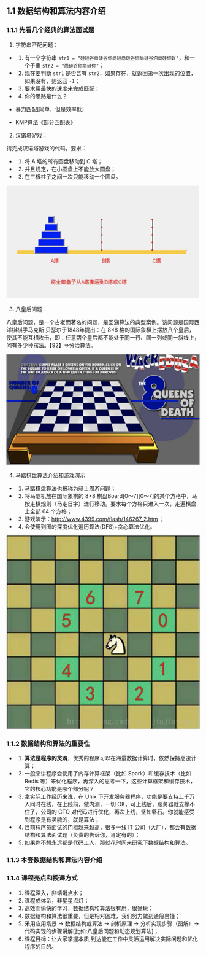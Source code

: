 ## 1.1 数据结构和算法内容介绍

### 1.1.1 先看几个经典的算法面试题

1. 字符串匹配问题：

- 1) 有一个字符串 `str1 = "硅硅谷尚硅谷你尚硅尚硅谷你尚硅谷你尚硅你好"`，和一个子串 `str2 = "尚硅谷你尚硅你"`；
- 2) 现在要判断 `str1` 是否含有 `str2`，如果存在，就返回第一次出现的位置，如果没有，则返回 `-1`；
- 3) 要求用最快的速度来完成匹配；
- 4) 你的思路是什么？

- 暴力匹配[简单，但是效率低]
- KMP算法《部分匹配表》

2. 汉诺塔游戏：

请完成汉诺塔游戏的代码，要求：

- 1) 将 A 塔的所有圆盘移动到 C 塔；
- 2) 并且规定，在小圆盘上不能放大圆盘；
- 3) 在三根柱子之间一次只能移动一个圆盘。

![](../_media/chapter01/chapter01_01.png)

3. 八皇后问题：

八皇后问题，是一个古老而著名的问题，是回溯算法的典型案例。该问题是国际西洋棋棋手马克斯·贝瑟尔于1848年提出：在 8×8 格的国际象棋上摆放八个皇后，使其不能互相攻击，即：任意两个皇后都不能处于同一行、同一列或同一斜线上，问有多少种摆法。【92】=>分治算法。

![](../_media/chapter01/chapter01_02.png)

4. 马踏棋盘算法介绍和游戏演示

- 1) 马踏棋盘算法也被称为骑士周游问题；
- 2) 将马随机放在国际象棋的 8×8 棋盘Board[0～7][0～7]的某个方格中，马按走棋规则（马走日字）进行移动。要求每个方格只进入一次，走遍棋盘上全部 64 个方格；
- 3) 游戏演示：http://www.4399.com/flash/146267_2.htm ；
- 4) 会使用到图的深度优化遍历算法(DFS)+贪心算法优化。

![](../_media/chapter01/chapter01_03.png)

### 1.1.2 数据结构和算法的重要性

- 1) **算法是程序的灵魂**，优秀的程序可以在海量数据计算时，依然保持高速计算；
- 2) 一般来讲程序会使用了内存计算框架（比如 Spark）和缓存技术（比如 Redis 等）来优化程序，再深入的思考一下，这些计算框架和缓存技术，它的核心功能是哪个部分呢？
- 3) 拿实际工作经历来说，在 Unix 下开发服务器程序，功能是要支持上千万人同时在线，在上线前，做内测，一切 OK，可上线后，服务器就支撑不住了，公司的 CTO 对代码进行优化，再次上线，坚如磐石。你就能感受到程序是有灵魂的，就是算法；
- 4) 目前程序员面试的门槛越来越高，很多一线 IT 公司（大厂），都会有数据结构和算法面试题（负责的告诉你，肯定有的）；
- 5) 如果你不想永远都是代码工人，那就花时间来研究下数据结构和算法。

### 1.1.3 本套数据结构和算法内容介绍

### 1.1.4 课程亮点和授课方式

- 1) 课程深入，非蜻蜓点水；
- 2) 课程成体系，非星星点灯；
- 3) 高效而愉快的学习，数据结构和算法很有用，很好玩；
- 4) 数据结构和算法很重要，但是相对困难，我们努力做到通俗易懂；
- 5) 采用应用场景 -> 数据结构或算法 -> 剖析原理 -> 分析实现步骤（图解）-> 代码实现的步骤讲解[比如:八皇后问题和动态规划算法]；
- 6) 课程目标：让大家掌握本质,到达能在工作中灵活运用解决实际问题和优化程序的目的。
